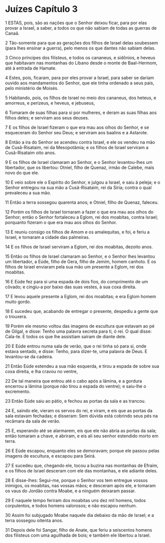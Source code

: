 # Juízes Capítulo 3

1	ESTAS, pois, são as nações que o Senhor deixou ficar, para por elas provar a Israel, a saber, a todos os que não sabiam de todas as guerras de Canaã.

2	Tão-somente para que as gerações dos filhos de Israel delas soubessem (para lhes ensinar a guerra), pelo menos os que dantes não sabiam delas.

3	Cinco príncipes dos filisteus, e todos os cananeus, e sidônios, e heveus que habitavam nas montanhas do Líbano desde o monte de Baal-Hermom, até à entrada de Hamate.

4	Estes, pois, ficaram, para por eles provar a Israel, para saber se dariam ouvido aos mandamentos do Senhor, que ele tinha ordenado a seus pais, pelo ministério de Moisés.

5	Habitando, pois, os filhos de Israel no meio dos cananeus, dos heteus, e amorreus, e perizeus, e heveus, e jebuseus,

6	Tomaram de suas filhas para si por mulheres, e deram as suas filhas aos filhos deles; e serviram aos seus deuses.

7	E os filhos de Israel fizeram o que era mau aos olhos do Senhor, e se esqueceram do Senhor seu Deus; e serviram aos baalins e a Astarote.

8	Então a ira do Senhor se acendeu contra Israel, e ele os vendeu na mão de Cusã-Risataim, rei da Mesopotâmia; e os filhos de Israel serviram a Cusã-Risataim oito anos.

9	E os filhos de Israel clamaram ao Senhor, e o Senhor levantou-lhes um libertador, que os libertou: Otniel, filho de Quenaz, irmão de Calebe, mais novo do que ele.

10	E veio sobre ele o Espírito do Senhor, e julgou a Israel, e saiu à peleja; e o Senhor entregou na sua mão a Cusã-Risataim, rei da Síria; contra o qual prevaleceu a sua mão.

11	Então a terra sossegou quarenta anos; e Otniel, filho de Quenaz, faleceu.

12	Porém os filhos de Israel tornaram a fazer o que era mau aos olhos do Senhor; então o Senhor fortaleceu a Eglom, rei dos moabitas, contra Israel; porquanto fizeram o que era mau aos olhos do Senhor.

13	E reuniu consigo os filhos de Amom e os amalequitas, e foi, e feriu a Israel, e tomaram a cidade das palmeiras.

14	E os filhos de Israel serviram a Eglom, rei dos moabitas, dezoito anos.

15	Então os filhos de Israel clamaram ao Senhor, e o Senhor lhes levantou um libertador, a Eúde, filho de Gera, filho de Jemim, homem canhoto. E os filhos de Israel enviaram pela sua mão um presente a Eglom, rei dos moabitas.

16	E Eúde fez para si uma espada de dois fios, do comprimento de um côvado; e cingiu-a por baixo das suas vestes, à sua coxa direita.

17	E levou aquele presente a Eglom, rei dos moabitas; e era Eglom homem muito gordo.

18	E sucedeu que, acabando de entregar o presente, despediu a gente que o trouxera.

19	Porém ele mesmo voltou das imagens de escultura que estavam ao pé de Gilgal, e disse: Tenho uma palavra secreta para ti, ó rei. O qual disse: Cala-te. E todos os que lhe assistiam saíram de diante dele.

20	E Eúde entrou numa sala de verão, que o rei tinha só para si, onde estava sentado, e disse: Tenho, para dizer-te, uma palavra de Deus. E levantou-se da cadeira.

21	Então Eúde estendeu a sua mão esquerda, e tirou a espada de sobre sua coxa direita, e lha cravou no ventre,

22	De tal maneira que entrou até o cabo após a lâmina, e a gordura encerrou a lâmina (porque não tirou a espada do ventre); e saiu-lhe o excremento.

23	Então Eúde saiu ao pátio, e fechou as portas da sala e as trancou.

24	E, saindo ele, vieram os servos do rei, e viram, e eis que as portas da sala estavam fechadas; e disseram: Sem dúvida está cobrindo seus pés na recâmara da sala de verão.

25	E, esperando até se alarmarem, eis que ele não abria as portas da sala; então tomaram a chave, e abriram, e eis ali seu senhor estendido morto em terra.

26	E Eúde escapou, enquanto eles se demoravam; porque ele passou pelas imagens de escultura, e escapou para Seirá.

27	E sucedeu que, chegando ele, tocou a buzina nas montanhas de Efraim, e os filhos de Israel desceram com ele das montanhas, e ele adiante deles.

28	E disse-lhes: Segui-me, porque o Senhor vos tem entregue vossos inimigos, os moabitas, nas vossas mãos; e desceram após ele, e tomaram os vaus do Jordão contra Moabe, e a ninguém deixaram passar.

29	E naquele tempo feriram dos moabitas uns dez mil homens, todos corpulentos, e todos homens valorosos; e não escapou nenhum.

30	Assim foi subjugado Moabe naquele dia debaixo da mão de Israel; e a terra sossegou oitenta anos.

31	Depois dele foi Sangar, filho de Anate, que feriu a seiscentos homens dos filisteus com uma aguilhada de bois; e também ele libertou a Israel.

